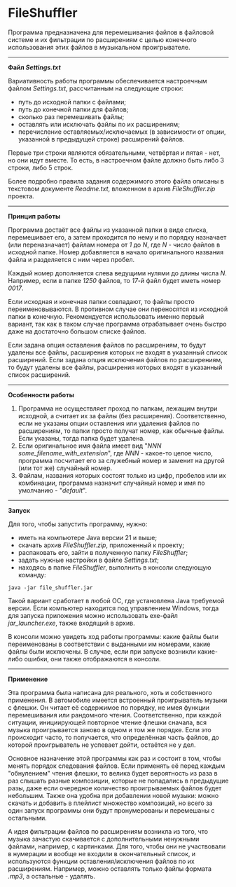 # FileShuffler
Программа предназначена для перемешивания файлов в файловой системе и их фильтрации по расширениям с целью конечного использования этих файлов в музыкальном проигрывателе.

_______

**Файл *Settings.txt***

Вариативность работы программы обеспечивается настроечным файлом *Settings.txt*, рассчитанным на следующие строки:

- путь до исходной папки с файлами;
- путь до конечной папки для файлов;
- сколько раз перемешивать файлы;
- оставлять или исключать файлы по их расширениям;
- перечисление оставляемых/исключаемых (в зависимости от опции, указанной в предыдущей строке) расширений файлов.

Первые три строки являются обязательными, четвёртая и пятая - нет, но они идут вместе. То есть, в настроечном файле должно быть либо 3 строки, либо 5 строк.

Более подробно правила задания содержимого этого файла описаны в текстовом документе *Readme.txt*, вложенном в архив *FileShuffler.zip* проекта.

_______

**Принцип работы**

Программа достаёт все файлы из указанной папки в виде списка, перемешивает его, а затем проходится по нему и по порядку назначает (или переназначает) файлам номера от *1* до *N*, где *N* - число файлов в исходной папке. Номер добавляется в начало оригинального названия файла и разделяется с ним через пробел.

Каждый номер дополняется слева ведущими нулями до длины числа *N*. Например, если в папке *1250* файлов, то *17*-й файл будет иметь номер *0017*.

Если исходная и конечная папки совпадают, то файлы просто переименовываются. В противном случае они переносятся из исходной папки в конечную. Рекомендуется использовать именно первый вариант, так как в таком случае программа отрабатывает очень быстро даже на достаточно большом списке файлов.

Если задана опция оставления файлов по расширениям, то будут удалены все файлы, расширения которых не входят в указанный список расширений. Если задана опция исключения файлов по расширениям, то будут удалены все файлы, расширения которых входят в указанный список расширений.

_______

**Особенности работы**

1) Программа не осуществляет проход по папкам, лежащим внутри исходной, а считает их за файлы (без расширения). Соответственно, если не указаны опции оставления или удаления файлов по расширениям, то папки просто получат номер, как обычные файлы. Если указаны, тогда папка будет удалена.
2) Если оригинальное имя файла имеет вид "*NNN some_filename_with_extension*", где *NNN* - какое-то целое число, программа посчитает его за служебный номер и заменит на другой (или тот же) случайный номер.
3) Файлам, названия которых состоят только из цифр, пробелов или их комбинации, программа назначит случайный номер и имя по умолчанию - "*default*".

_______

**Запуск**

Для того, чтобы запустить программу, нужно:

- иметь на компьютере Java версии 21 и выше;
- скачать архив *FileShuffler.zip*, приложенный к проекту;
- распаковать его, зайти в полученную папку *FileShuffler*;
- задать нужные настройки в файле *Settings.txt*;
- находясь в папке *FileShuffler*, выполнить в консоли следующую команду:

```
java -jar file_shuffler.jar
```

Такой вариант сработает в любой ОС, где установлена Java требуемой версии. Если компьютер находится под управлением Windows, тогда для запуска приложения можно использовать exe-файл *jar_launcher.exe*, также входящий в архив.

В консоли можно увидеть ход работы программы: какие файлы были переименованы в соответствии с выданными им номерами, какие файлы были исключены. В случае, если при запуске возникли какие-либо ошибки, они также отображаются в консоли.

_______

**Применение**

Эта программа была написана для реального, хоть и собственного применения. В автомобиле имеется встроенный проигрыватель музыки с флешки. Он читает её содержимое по порядку, не имея функции перемешивания или рандомного чтения. Соответственно, при каждой ситуации, инициирующей повторное чтение флешки сначала, вся музыка проигрывается заново в одном и том же порядке. Если это происходит часто, то получается, что определённая часть файлов, до которой проигрыватель не успевает дойти, остаётся не у дел.

Основное назначение этой программы как раз и состоит в том, чтобы менять порядок следования файлов. Если применять её перед каждым "обнулением" чтения флешки, то велика будет вероятность из раза в раз слышать разные композиции, которые не попадались в предыдущие разы, даже если очередное количество проигрываемых файлов будет небольшим. Также она удобна при добавлении новой музыки: можно скачать и добавить в плейлист множество композиций, но всего за один запуск программы они будут пронумерованы и перемешаны с остальными.

А идея фильтрации файлов по расширениям возникла из того, что музыка зачастую скачивается с дополнительными ненужными файлами, например, с картинками. Для того, чтобы они не участвовали в нумерации и вообще не входили в окончательный список, и используются функции оставления/исключения файлов по их расширениям. Например, можно оставлять только файлы формата *.mp3*, а остальные - удалять.
